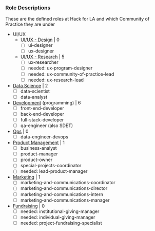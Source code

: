 ### Role Descriptions

These are the defined roles at Hack for LA and which Community of Practice they are under

- UI/UX 
  - [UI/UX - Design](https://github.com/hackforla/UI-UX/projects/3) | 0
     - [ ] ui-designer
     - [ ] ux-designer
  - [UI/UX - Research](https://github.com/hackforla/UI-UX/projects/2) | 5
     - [ ] ux-researcher
     - [ ] needed: ux-program-designer
     - [ ] needed: ux-community-of-practice-lead
     - [ ] needed: ux-research-lead
- [Data Science](https://github.com/hackforla/data-science/projects/2) | 2
   - [ ] data-scientist
   - [ ] data-analyst
- [Development](https://github.com/hackforla/development/projects/2) (programming) | 6
   - [ ] front-end-developer
   - [ ] back-end-developer
   - [ ] full-stack-developer
   - [ ] qa-engineer (also SDET)
- [Ops](https://github.com/hackforla/ops/projects/1) | 0
   - [ ] data-engineer-devops
- [Product Management](https://github.com/hackforla/product-management/projects/8) | 1
   - [ ] business-analyst
   - [ ] product-manager
   - [ ] product-owner
   - [ ] special-projects-coordinator
   - [ ] needed: lead-product-manager
- [Marketing](https://github.com/hackforla/marketing/projects/4) | 1
   - [ ] marketing-and-communications-coordinator
   - [ ] marketing-and-communications-director
   - [ ] marketing-and-communications-intern
   - [ ] marketing-and-communications-manager
- [Fundraising](https://github.com/hackforla/fundraising/projects/2) | 0 
   - [ ] needed: institutional-giving-manager
   - [ ] needed: individual-giving-manager
   - [ ] needed: project-fundraising-specialist 
